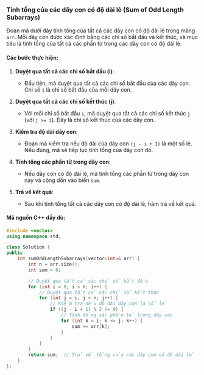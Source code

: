 ### Tính tổng của các dãy con có độ dài lẻ (Sum of Odd Length Subarrays)

Đoạn mã dưới đây tính tổng của tất cả các dãy con có độ dài lẻ trong mảng `arr`. Mỗi dãy con được xác định bằng các chỉ số bắt đầu và kết thúc, và mục tiêu là tính tổng của tất cả các phần tử trong các dãy con có độ dài lẻ.

#### Các bước thực hiện:

1. **Duyệt qua tất cả các chỉ số bắt đầu (i)**:
   - Đầu tiên, mã duyệt qua tất cả các chỉ số bắt đầu của các dãy con. Chỉ số `i` là chỉ số bắt đầu của mỗi dãy con.

2. **Duyệt qua tất cả các chỉ số kết thúc (j)**:
   - Với mỗi chỉ số bắt đầu `i`, mã duyệt qua tất cả các chỉ số kết thúc `j` (với `j >= i`). Đây là chỉ số kết thúc của các dãy con.

3. **Kiểm tra độ dài dãy con**:
   - Đoạn mã kiểm tra nếu độ dài của dãy con `(j - i + 1)` là một số lẻ. Nếu đúng, mã sẽ tiếp tục tính tổng của dãy con đó.

4. **Tính tổng các phần tử trong dãy con**:
   - Nếu dãy con có độ dài lẻ, mã tính tổng các phần tử trong dãy con này và cộng dồn vào biến `sum`.

5. **Trả về kết quả**:
   - Sau khi tính tổng tất cả các dãy con có độ dài lẻ, hàm trả về kết quả.

#### Mã nguồn C++ đầy đủ:

```cpp
#include <vector>
using namespace std;

class Solution {
public:
    int sumOddLengthSubarrays(vector<int>& arr) {
        int n = arr.size();
        int sum = 0;

        // Duyệt qua tất cả các chỉ số bắt đầu
        for (int i = 0; i < n; i++) {
            // Duyệt qua tất cả các chỉ số kết thúc
            for (int j = i; j < n; j++) {
                // Kiểm tra nếu độ dài dãy con là số lẻ
                if ((j - i + 1) % 2 != 0) {
                    // Tính tổng các phần tử trong dãy con
                    for (int k = i; k <= j; k++) {
                        sum += arr[k];
                    }
                }
            }
        }
        return sum;  // Trả về tổng của các dãy con có độ dài lẻ
    }
};
